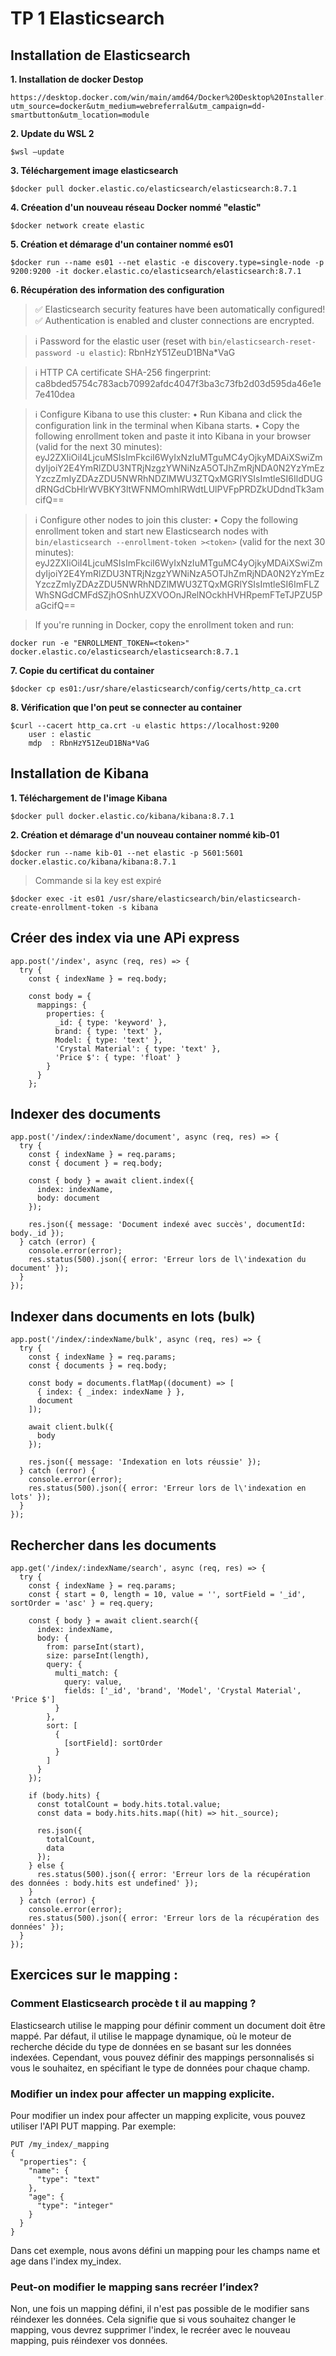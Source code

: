 # TP 1 Elasticsearch 

## Installation de Elasticsearch

**1. Installation de docker Destop**
```
https://desktop.docker.com/win/main/amd64/Docker%20Desktop%20Installer.exe?utm_source=docker&utm_medium=webreferral&utm_campaign=dd-smartbutton&utm_location=module
```

**2. Update du WSL 2**
```	
$wsl –update
```
**3. Téléchargement image elasticsearch**
```
$docker pull docker.elastic.co/elasticsearch/elasticsearch:8.7.1
```
**4. Créeation d'un nouveau réseau Docker nommé "elastic"**
```	
$docker network create elastic
```
**5. Création et démarage d'un container nommé es01**
```
$docker run --name es01 --net elastic -e discovery.type=single-node -p 9200:9200 -it docker.elastic.co/elasticsearch/elasticsearch:8.7.1
```
**6. Récupération des information des configuration**

>✅ Elasticsearch security features have been automatically configured!
>✅ Authentication is enabled and cluster connections are encrypted.

>ℹ️  Password for the elastic user (reset with `bin/elasticsearch-reset-password -u elastic`):
>RbnHzY51ZeuD1BNa*VaG

>ℹ️  HTTP CA certificate SHA-256 fingerprint:
>ca8bded5754c783acb70992afdc4047f3ba3c73fb2d03d595da46e1e7e410dea

>ℹ️  Configure Kibana to use this cluster:
>• Run Kibana and click the configuration link in the terminal when Kibana starts.
>• Copy the following enrollment token and paste it into Kibana in your browser (valid for the next 30 minutes):
>eyJ2ZXIiOiI4LjcuMSIsImFkciI6WyIxNzIuMTguMC4yOjkyMDAiXSwiZmdyIjoiY2E4YmRlZDU3NTRjNzgzYWNiNzA5OTJhZmRjNDA0N2YzYmEzYzczZmIyZDAzZDU5NWRhNDZlMWU3ZTQxMGRlYSIsImtleSI6IldDUGdRNGdCbHlrWVBKY3ltWFNMOmhIRWdtLUlPVFpPRDZkUDdndTk3amcifQ==

>ℹ️ Configure other nodes to join this cluster:
>• Copy the following enrollment token and start new Elasticsearch nodes with `bin/elasticsearch --enrollment-token ><token>` (valid for the next 30 minutes):
>eyJ2ZXIiOiI4LjcuMSIsImFkciI6WyIxNzIuMTguMC4yOjkyMDAiXSwiZmdyIjoiY2E4YmRlZDU3NTRjNzgzYWNiNzA5OTJhZmRjNDA0N2YzYmEzYzczZmIyZDAzZDU5NWRhNDZlMWU3ZTQxMGRlYSIsImtleSI6ImFLZWhSNGdCMFdSZjhOSnhUZXVOOnJRelNOckhHVHRpemFTeTJPZU5PaGcifQ==
		
>If you're running in Docker, copy the enrollment token and run:
```
docker run -e "ENROLLMENT_TOKEN=<token>" docker.elastic.co/elasticsearch/elasticsearch:8.7.1
```


**7. Copie du certificat du container**	
```
$docker cp es01:/usr/share/elasticsearch/config/certs/http_ca.crt
```

**8. Vérification que l'on peut se connecter au container**
```
$curl --cacert http_ca.crt -u elastic https://localhost:9200
	user : elastic
	mdp  : RbnHzY51ZeuD1BNa*VaG
```

## Installation de Kibana
**1. Téléchargement de l'image Kibana** 		
```	
$docker pull docker.elastic.co/kibana/kibana:8.7.1
```
**2. Création et démarage d'un nouveau container nommé kib-01**
```	
$docker run --name kib-01 --net elastic -p 5601:5601 docker.elastic.co/kibana/kibana:8.7.1
```
>Commande si la key est expiré 
```
$docker exec -it es01 /usr/share/elasticsearch/bin/elasticsearch-create-enrollment-token -s kibana
```

## Créer des index via une APi express
```
app.post('/index', async (req, res) => {
  try {
    const { indexName } = req.body;

    const body = {
      mappings: {
        properties: {
          _id: { type: 'keyword' },
          brand: { type: 'text' },
          Model: { type: 'text' },
          'Crystal Material': { type: 'text' },
          'Price $': { type: 'float' }
        }
      }
    };
```

## Indexer des documents
```
app.post('/index/:indexName/document', async (req, res) => {
  try {
    const { indexName } = req.params;
    const { document } = req.body;

    const { body } = await client.index({
      index: indexName,
      body: document
    });

    res.json({ message: 'Document indexé avec succès', documentId: body._id });
  } catch (error) {
    console.error(error);
    res.status(500).json({ error: 'Erreur lors de l\'indexation du document' });
  }
});
```

## Indexer dans documents en lots (bulk)
```
app.post('/index/:indexName/bulk', async (req, res) => {
  try {
    const { indexName } = req.params;
    const { documents } = req.body;

    const body = documents.flatMap((document) => [
      { index: { _index: indexName } },
      document
    ]);

    await client.bulk({
      body
    });

    res.json({ message: 'Indexation en lots réussie' });
  } catch (error) {
    console.error(error);
    res.status(500).json({ error: 'Erreur lors de l\'indexation en lots' });
  }
});
```

## Rechercher dans les documents
```
app.get('/index/:indexName/search', async (req, res) => {
  try {
    const { indexName } = req.params;
    const { start = 0, length = 10, value = '', sortField = '_id', sortOrder = 'asc' } = req.query;

    const { body } = await client.search({
      index: indexName,
      body: {
        from: parseInt(start),
        size: parseInt(length),
        query: {
          multi_match: {
            query: value,
            fields: ['_id', 'brand', 'Model', 'Crystal Material', 'Price $']
          }
        },
        sort: [
          {
            [sortField]: sortOrder
          }
        ]
      }
    });

    if (body.hits) {
      const totalCount = body.hits.total.value;
      const data = body.hits.hits.map((hit) => hit._source);

      res.json({
        totalCount,
        data
      });
    } else {
      res.status(500).json({ error: 'Erreur lors de la récupération des données : body.hits est undefined' });
    }
  } catch (error) {
    console.error(error);
    res.status(500).json({ error: 'Erreur lors de la récupération des données' });
  }
});
```
## Exercices sur le mapping :
### Comment Elasticsearch procède t il au mapping ?
Elasticsearch utilise le mapping pour définir comment un document doit être mappé. Par défaut, il utilise le mappage dynamique, où le moteur de recherche décide du type de données en se basant sur les données indexées. Cependant, vous pouvez définir des mappings personnalisés si vous le souhaitez, en spécifiant le type de données pour chaque champ.

### Modifier un index pour affecter un mapping explicite.
Pour modifier un index pour affecter un mapping explicite, vous pouvez utiliser l'API PUT mapping. Par exemple:
```
PUT /my_index/_mapping
{
  "properties": {
    "name": {
      "type": "text"
    },
    "age": {
      "type": "integer"
    }
  }
}
```
Dans cet exemple, nous avons défini un mapping pour les champs name et age dans l'index my_index.

### Peut-on modifier le mapping sans recréer l’index?
Non, une fois un mapping défini, il n'est pas possible de le modifier sans réindexer les données. Cela signifie que si vous souhaitez changer le mapping, vous devrez supprimer l'index, le recréer avec le nouveau mapping, puis réindexer vos données.

